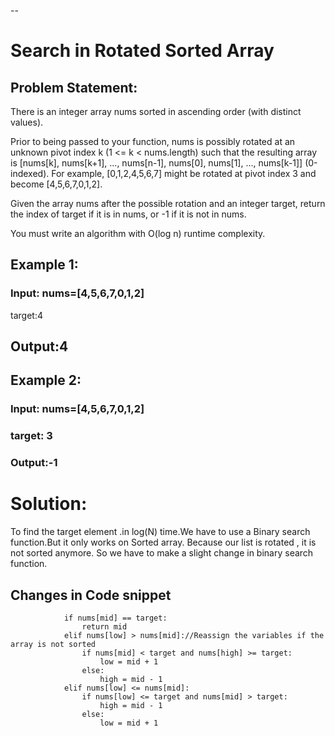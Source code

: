 
--
# **Search in Rotated Sorted Array**
## **Problem Statement:**

There is an integer array nums sorted in ascending order (with distinct values).

Prior to being passed to your function, nums is possibly rotated at an unknown pivot index k (1 <= k < nums.length) such that the resulting array is [nums[k], nums[k+1], ..., nums[n-1], nums[0], nums[1], ..., nums[k-1]] (0-indexed). For example, [0,1,2,4,5,6,7] might be rotated at pivot index 3 and become [4,5,6,7,0,1,2].

Given the array nums after the possible rotation and an integer target, return the index of target if it is in nums, or -1 if it is not in nums.

You must write an algorithm with O(log n) runtime complexity.

## **Example 1:**
### **Input: nums=[4,5,6,7,0,1,2]**
target:4
## **Output:4**

## **Example 2:**
### **Input: nums=[4,5,6,7,0,1,2]**
### **target: 3**
### **Output:-1**

# **Solution:**
To find the target element .in log(N) time.We have to use a Binary search function.But it only works on 
Sorted array. Because our list is rotated , it is not sorted anymore. 
So we have to make a slight change in binary search function. 
## **Changes in Code snippet**
```angular2html
            if nums[mid] == target:
                return mid
            elif nums[low] > nums[mid]://Reassign the variables if the array is not sorted
                if nums[mid] < target and nums[high] >= target:
                    low = mid + 1
                else:
                    high = mid - 1
            elif nums[low] <= nums[mid]:
                if nums[low] <= target and nums[mid] > target:
                    high = mid - 1
                else:
                    low = mid + 1

```
